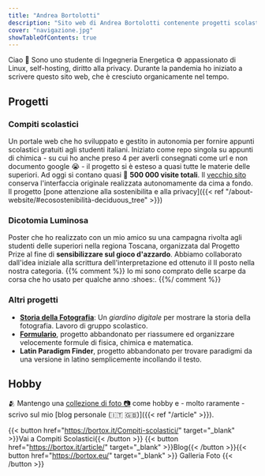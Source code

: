 ```yaml
--- 
title: "Andrea Bortolotti"
description: "Sito web di Andrea Bortolotti contenente progetti scolastici su compiti ed appunti come articoli su computer e tecnologia"
cover: "navigazione.jpg"
showTableOfContents: true
---
```


Ciao :wave: Sono uno studente di Ingegneria Energetica ⚙️ appassionato di Linux, self-hosting, diritto alla privacy. Durante la pandemia ho iniziato a scrivere questo sito web, che è cresciuto organicamente nel tempo.  

## Progetti


### Compiti scolastici

Un portale web che ho sviluppato e gestito in autonomia per fornire appunti scolastici gratuiti agli studenti italiani. Iniziato come repo singola su appunti di chimica - su cui ho anche preso 4 per averli consegnati come url e non documento google :sob: - il progetto si è esteso a quasi tutte le materie delle superiori. Ad oggi si contano quasi :tada: **500 000 visite totali**. Il <a target="_blank" href="https://bortox.it/Compiti-scolastici/"> vecchio sito </a> conserva l'interfaccia originale realizzata autonomamente da cima a fondo. Il progetto [pone attenzione alla sostenibilita e alla privacy]({{< ref "/about-website/#ecosostenibilità-deciduous_tree" >}})

### Dicotomia Luminosa

Poster che ho realizzato con un mio amico su una campagna rivolta agli studenti delle superiori nella regiona Toscana, organizzata dal Progetto Prize al fine di **sensibilizzare sul gioco d'azzardo**. Abbiamo collaborato dall'idea iniziale alla scrittura dell'interpretazione ed ottenuto il II posto nella nostra categoria. {{% comment %}}
Io mi sono comprato delle scarpe da corsa che ho usato per qualche anno :shoes:.
{{%/ comment %}}

### Altri progetti

- [**Storia della Fotografia**](https://fotografia.bortox.it/): Un *giardino digitale* per mostrare la storia della fotografia. Lavoro di gruppo scolastico. 
- [**Formulario**](https://formulario.pages.dev/), progetto abbandonato per riassumere ed organizzare velocemente formule di fisica, chimica e matematica. 
- **Latin Paradigm Finder**, progetto abbandonato per trovare paradigmi da una versione in latino semplicemente incollando il testo. 


## Hobby

:people_hugging: Mantengo una  <a target="_blank" href="https://bortox.eu/"> collezione di foto 📷</a> come hobby e - molto raramente - scrivo sul mio [blog personale (:it: :uk:)]({{< ref "/article" >}}). 


{{< button href="https://bortox.it/Compiti-scolastici/" target="_blank" >}}Vai a Compiti Scolastici{{< /button >}}
{{< button href="https://bortox.it/article/" target="_blank" >}}Blog{{< /button >}}{{< button href="https://bortox.eu/" target="_blank" >}}
Galleria Foto
{{< /button >}}

